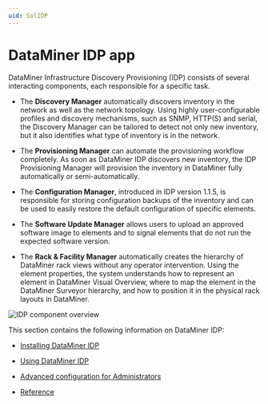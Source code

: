 ```yaml
---
uid: SolIDP
---
```


# DataMiner IDP app

DataMiner Infrastructure Discovery Provisioning (IDP) consists of several interacting components, each responsible for a specific task.

- The **Discovery Manager** automatically discovers inventory in the network as well as the network topology. Using highly user-configurable profiles and discovery mechanisms, such as SNMP, HTTP(S) and serial, the Discovery Manager can be tailored to detect not only new inventory, but it also identifies what type of inventory is in the network.

- The **Provisioning Manager** can automate the provisioning workflow completely. As soon as DataMiner IDP discovers new inventory, the IDP Provisioning Manager will provision the inventory in DataMiner fully automatically or semi-automatically.

- The **Configuration Manager**, introduced in IDP version 1.1.5, is responsible for storing configuration backups of the inventory and can be used to easily restore the default configuration of specific elements.

- The **Software Update Manager** allows users to upload an approved software image to elements and to signal elements that do not run the expected software version.

- The **Rack & Facility Manager** automatically creates the hierarchy of DataMiner rack views without any operator intervention. Using the element properties, the system understands how to represent an element in DataMiner Visual Overview, where to map the element in the DataMiner Surveyor hierarchy, and how to position it in the physical rack layouts in DataMiner.

![IDP component overview](~/user-guide/images/IDP_overview.jpg)

This section contains the following information on DataMiner IDP:

- [Installing DataMiner IDP](xref:Installing_DataMiner_IDP)

- [Using DataMiner IDP](xref:Using_DataMiner_IDP)

- [Advanced configuration for Administrators](xref:Advanced_configuration_for_Administrators)

- [Reference](xref:Reference1#reference)
